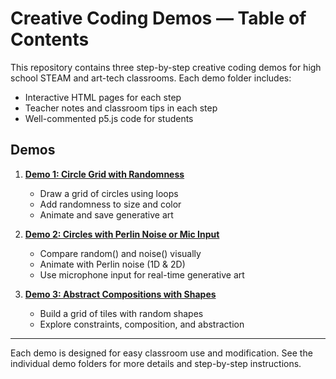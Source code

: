 # Creative Coding Demos — Table of Contents

This repository contains three step-by-step creative coding demos for high school STEAM and art-tech classrooms. Each demo folder includes:
- Interactive HTML pages for each step
- Teacher notes and classroom tips in each step
- Well-commented p5.js code for students

## Demos

1. **[Demo 1: Circle Grid with Randomness](01-circles-demo/index.html)**
   - Draw a grid of circles using loops
   - Add randomness to size and color
   - Animate and save generative art

2. **[Demo 2: Circles with Perlin Noise or Mic Input](02-microphone-demo/index.html)**
   - Compare random() and noise() visually
   - Animate with Perlin noise (1D & 2D)
   - Use microphone input for real-time generative art

3. **[Demo 3: Abstract Compositions with Shapes](03-composition/index.html)**
   - Build a grid of tiles with random shapes
   - Explore constraints, composition, and abstraction

---

Each demo is designed for easy classroom use and modification. See the individual demo folders for more details and step-by-step instructions.
